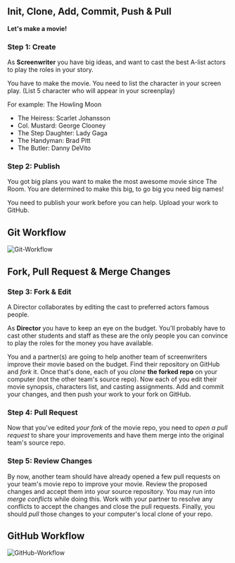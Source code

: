 ## Init, Clone, Add, Commit, Push & Pull

**Let's make a movie!**

### Step 1: Create

As **Screenwriter** you have big ideas, and want to cast the best A-list actors to play the roles in your story.

You have to make the movie. You need to list the character in your screen play.
(List 5 character who will appear in your screenplay)

For example:
The Howling Moon
- The Heiress: Scarlet Johansson
- Col. Mustard: George Clooney
- The Step Daughter: Lady Gaga
- The Handyman: Brad Pitt
- The Butler: Danny DeVito

### Step 2: Publish

You got big plans you want to make the most awesome movie since The Room.
You are determined to make this big, to go big you need big names!

You need to publish your work before you can help. Upload your work to GitHub.


## Git Workflow

![Git-Workflow](Git-Workflow.png "Git Workflow")

## Fork, Pull Request & Merge Changes

### Step 3: Fork & Edit

A Director collaborates by editing the cast to preferred actors famous people.

As **Director** you have to keep an eye on
the budget. You'll probably have to cast other students and staff as these are the
only people you can convince to play the roles for the money you have available.

You and a partner(s) are going to help another team of screenwriters improve their movie based on the budget. Find their repository on GitHub and *fork* it. Once that's done, each of you *clone* **the forked repo** on your computer (not the other team's source repo). Now each of you edit their movie synopsis, characters list, and casting assignments. Add and commit your changes, and then push your work to your fork on GitHub.

### Step 4: Pull Request

Now that you've edited *your fork* of the movie repo, you need to *open a pull request* to share your improvements and have them merge into the original team's source repo.

### Step 5: Review Changes

By now, another team should have already opened a few pull requests on your team's movie repo to improve your movie. Review the proposed changes and accept them into your source repository. You may run into *merge conflicts* while doing this. Work with your partner to resolve any conflicts to accept the changes and close the pull requests. Finally, you should *pull* those changes to your computer's local clone of your repo.

## GitHub Workflow

![GitHub-Workflow](GitHub-Workflow.png "GitHub Workflow")
